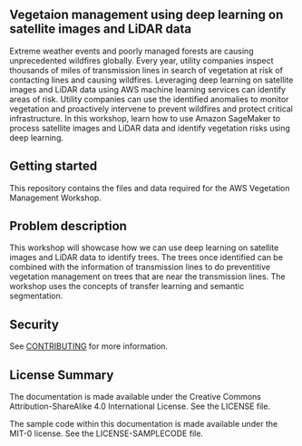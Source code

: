 ## Vegetaion management using deep learning on satellite images and LiDAR data

Extreme weather events and poorly managed forests are causing unprecedented wildfires globally. Every year, utility companies inspect thousands of miles of transmission lines in search of vegetation at risk of contacting lines and causing wildfires. Leveraging deep learning on satellite images and LiDAR data using AWS machine learning services can identify areas of risk. Utility companies can use the identified anomalies to monitor vegetation and proactively intervene to prevent wildfires and protect critical infrastructure. In this workshop, learn how to use Amazon SageMaker to process satellite images and LiDAR data and identify vegetation risks using deep learning. 

## Getting started

This repository contains the files and data required for the AWS Vegetation Management Workshop.

## Problem description

This workshop will showcase how we can use deep learning on satellite images and LiDAR data to identify trees. The trees once identified can be combined with the information of transmission lines to do preventitive vegetation management on trees that are near the transmission lines. The workshop uses the concepts of transfer learning and semantic segmentation. 

## Security

See [CONTRIBUTING](CONTRIBUTING.md#security-issue-notifications) for more information.

## License Summary

The documentation is made available under the Creative Commons Attribution-ShareAlike 4.0 International License. See the LICENSE file.

The sample code within this documentation is made available under the MIT-0 license. See the LICENSE-SAMPLECODE file.
